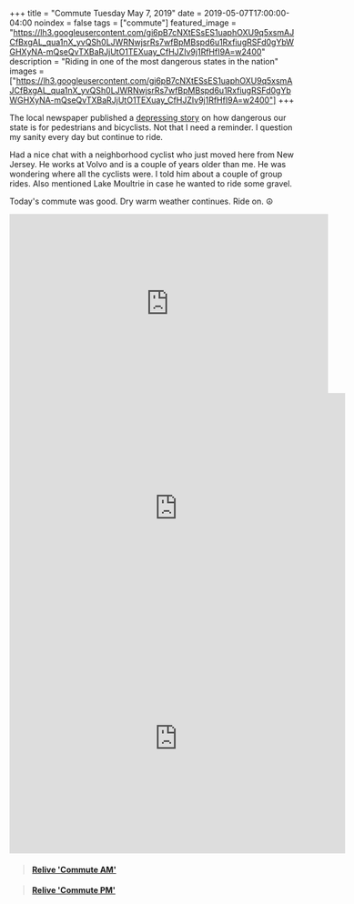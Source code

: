 +++
title =  "Commute Tuesday May 7, 2019"
date = 2019-05-07T17:00:00-04:00
noindex = false
tags = ["commute"]
featured_image = "https://lh3.googleusercontent.com/gi6pB7cNXtESsES1uaphOXU9q5xsmAJCfBxgAL_qua1nX_yvQSh0LJWRNwjsrRs7wfBpMBspd6u1RxfiugRSFd0gYbWGHXyNA-mQseQvTXBaRJjUtO1TEXuay_CfHJZIv9j1RfHfI9A=w2400"
description = "Riding in one of the most dangerous states in the nation"
images = ["https://lh3.googleusercontent.com/gi6pB7cNXtESsES1uaphOXU9q5xsmAJCfBxgAL_qua1nX_yvQSh0LJWRNwjsrRs7wfBpMBspd6u1RxfiugRSFd0gYbWGHXyNA-mQseQvTXBaRJjUtO1TEXuay_CfHJZIv9j1RfHfI9A=w2400"]
+++

The local newspaper published a [depressing story](https://www.postandcourier.com/news/hundreds-of-sc-pedestrians-and-bicyclists-are-dying-here-s/article_882982e6-6611-11e9-b638-bb86571a640e.html) on how dangerous our state is for pedestrians and bicyclists. Not that I need a reminder. I question my sanity every day but continue to ride.

Had a nice chat with a neighborhood cyclist who just moved here from New Jersey. He works at Volvo and is a couple of years older than me. He was wondering where all the cyclists were. I told him about a couple of group rides. Also mentioned Lake Moultrie in case he wanted to ride some gravel.

Today's commute was good. Dry warm weather continues. Ride on. ☮

<iframe width="560" height="315" src="https://www.youtube.com/embed/pN6Sa-tso48" frameborder="0" allow="accelerometer; autoplay; encrypted-media; gyroscope; picture-in-picture" allowfullscreen></iframe>

<iframe height='405' width='590' frameborder='0' allowtransparency='true' scrolling='no' src='https://www.strava.com/activities/2348368747/embed/06c59f8de0e214f4ee48d2390c7e98d8ce5bb94b'></iframe>

<iframe height='405' width='590' frameborder='0' allowtransparency='true' scrolling='no' src='https://www.strava.com/activities/2350049476/embed/aacc5f2cf918b3f638d268e0d45fe5955045b002'></iframe>

<blockquote class="embedly-card" data-card-controls="0" data-card-key="f1631a41cb254ca5b035dc5747a5bd75"><h4><a href="https://www.relive.cc/view/2348368747?r=embed-site">Relive 'Commute AM'</a></h4></blockquote>
        <script async src="https://cdn.embedly.com/widgets/platform.js" charset="UTF-8"></script>

<blockquote class="embedly-card" data-card-controls="0" data-card-key="f1631a41cb254ca5b035dc5747a5bd75"><h4><a href="https://www.relive.cc/view/2350049476?r=embed-site">Relive 'Commute PM'</a></h4></blockquote>
        <script async src="https://cdn.embedly.com/widgets/platform.js" charset="UTF-8"></script>    
